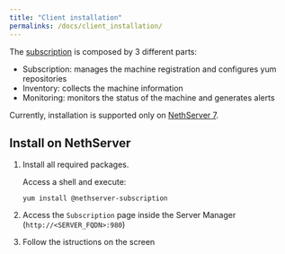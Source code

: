 ```yaml
---
title: "Client installation"
permalinks: /docs/client_installation/
---
```


The [subscription](https://github.com/NethServer/nethserver-subscription) is composed by 3 different parts:

- Subscription: manages the machine registration and configures yum repositories
- Inventory: collects the machine information
- Monitoring: monitors the status of the machine and generates alerts

Currently, installation is supported only on [NethServer 7](https://www.nethserver.org).


## Install on NethServer

1. Install all required packages.

   Access a shell and execute:
   ```
   yum install @nethserver-subscription
   ```

2. Access the ``Subscription`` page inside the Server Manager (``http://<SERVER_FQDN>:980``)

3. Follow the istructions on the screen

